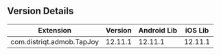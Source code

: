 ## Version Details

| Extension | Version | Android Lib | iOS Lib |
| --- | --- | --- | --- |
| com.distriqt.admob.TapJoy | 12.11.1 | 12.11.1 | 12.11.1 |
